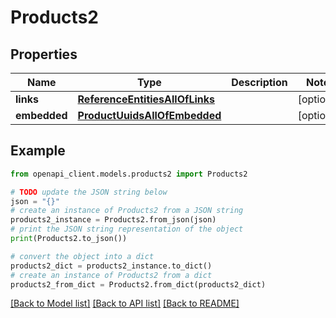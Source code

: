 # Products2


## Properties

Name | Type | Description | Notes
------------ | ------------- | ------------- | -------------
**links** | [**ReferenceEntitiesAllOfLinks**](ReferenceEntitiesAllOfLinks.md) |  | [optional] 
**embedded** | [**ProductUuidsAllOfEmbedded**](ProductUuidsAllOfEmbedded.md) |  | [optional] 

## Example

```python
from openapi_client.models.products2 import Products2

# TODO update the JSON string below
json = "{}"
# create an instance of Products2 from a JSON string
products2_instance = Products2.from_json(json)
# print the JSON string representation of the object
print(Products2.to_json())

# convert the object into a dict
products2_dict = products2_instance.to_dict()
# create an instance of Products2 from a dict
products2_from_dict = Products2.from_dict(products2_dict)
```
[[Back to Model list]](../README.md#documentation-for-models) [[Back to API list]](../README.md#documentation-for-api-endpoints) [[Back to README]](../README.md)


